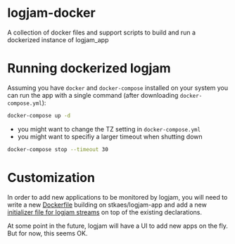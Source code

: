 # logjam-docker

A collection of docker files and support scripts to build and run a
dockerized instance of logjam_app

# Running dockerized logjam

Assuming you have `docker` and `docker-compose` installed on your
system you can run the app with a single command (after downloading
`docker-compose.yml`):

````bash
docker-compose up -d
````

* you might want to change the TZ setting in `docker-compose.yml`
* you might want to specifiy a larger timeout when shutting down

````bash
docker-compose stop --timeout 30
````

# Customization

In order to add new applications to be monitored by logjam, you will
need to write a new [Dockerfile](example/Dockerfile) building on
stkaes/logjam-app and add a new
[initializer file for logjam streams](example/user_streams.rb) on top
of the existing declarations.

At some point in the future, logjam will have a UI to add new apps
on the fly. But for now, this seems OK.
